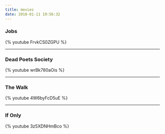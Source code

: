 ```yaml
---
title: movies
date: 2018-01-11 19:56:32
---
```


### Jobs 

{% youtube FrvkCS0ZGPU %}

***



### Dead Poets Society

{% youtube wrBk780aOis %}



***

### The Walk

{% youtube 4W6byFcD5uE %}


***

### If Only

{% youtube 3z5XDNHmBco %}

